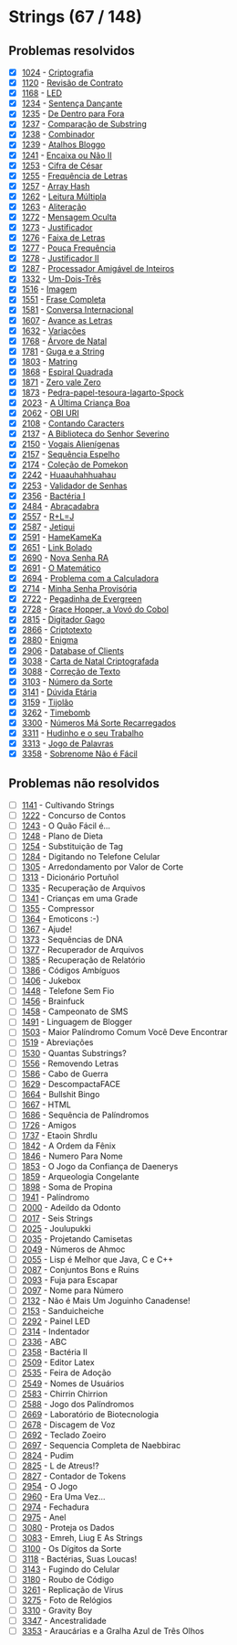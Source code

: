 # Strings (67 / 148)



## Problemas resolvidos

- [x]  [1024](https://www.beecrowd.com.br/judge/pt/problems/view/1024) - [Criptografia](https://github.com/potigol/beecrowd/blob/master/src/1000/1024.poti)
- [x]  [1120](https://www.beecrowd.com.br/judge/pt/problems/view/1120) - [Revisão de Contrato](https://github.com/potigol/beecrowd/blob/master/src/1100/1120.poti)
- [x]  [1168](https://www.beecrowd.com.br/judge/pt/problems/view/1168) - [LED](https://github.com/potigol/beecrowd/blob/master/src/1100/1168.poti)
- [x]  [1234](https://www.beecrowd.com.br/judge/pt/problems/view/1234) - [Sentença Dançante](https://github.com/potigol/beecrowd/blob/master/src/1200/1234.poti)
- [x]  [1235](https://www.beecrowd.com.br/judge/pt/problems/view/1235) - [De Dentro para Fora](https://github.com/potigol/beecrowd/blob/master/src/1200/1235.poti)
- [x]  [1237](https://www.beecrowd.com.br/judge/pt/problems/view/1237) - [Comparação de Substring](https://github.com/potigol/beecrowd/blob/master/src/1200/1237.poti)
- [x]  [1238](https://www.beecrowd.com.br/judge/pt/problems/view/1238) - [Combinador](https://github.com/potigol/beecrowd/blob/master/src/1200/1238.poti)
- [x]  [1239](https://www.beecrowd.com.br/judge/pt/problems/view/1239) - [Atalhos Bloggo](https://github.com/potigol/beecrowd/blob/master/src/1200/1239.poti)
- [x]  [1241](https://www.beecrowd.com.br/judge/pt/problems/view/1241) - [Encaixa ou Não II](https://github.com/potigol/beecrowd/blob/master/src/1200/1241.poti)
- [x]  [1253](https://www.beecrowd.com.br/judge/pt/problems/view/1253) - [Cifra de César](https://github.com/potigol/beecrowd/blob/master/src/1200/1253.poti)
- [x]  [1255](https://www.beecrowd.com.br/judge/pt/problems/view/1255) - [Frequência de Letras](https://github.com/potigol/beecrowd/blob/master/src/1200/1255.poti)
- [x]  [1257](https://www.beecrowd.com.br/judge/pt/problems/view/1257) - [Array Hash](https://github.com/potigol/beecrowd/blob/master/src/1200/1257.poti)
- [x]  [1262](https://www.beecrowd.com.br/judge/pt/problems/view/1262) - [Leitura Múltipla](https://github.com/potigol/beecrowd/blob/master/src/1200/1262.poti)
- [x]  [1263](https://www.beecrowd.com.br/judge/pt/problems/view/1263) - [Aliteração](https://github.com/potigol/beecrowd/blob/master/src/1200/1263.poti)
- [x]  [1272](https://www.beecrowd.com.br/judge/pt/problems/view/1272) - [Mensagem Oculta](https://github.com/potigol/beecrowd/blob/master/src/1200/1272.poti)
- [x]  [1273](https://www.beecrowd.com.br/judge/pt/problems/view/1273) - [Justificador](https://github.com/potigol/beecrowd/blob/master/src/1200/1273.poti)
- [x]  [1276](https://www.beecrowd.com.br/judge/pt/problems/view/1276) - [Faixa de Letras](https://github.com/potigol/beecrowd/blob/master/src/1200/1276.poti)
- [x]  [1277](https://www.beecrowd.com.br/judge/pt/problems/view/1277) - [Pouca Frequência](https://github.com/potigol/beecrowd/blob/master/src/1200/1277.poti)
- [x]  [1278](https://www.beecrowd.com.br/judge/pt/problems/view/1278) - [Justificador II](https://github.com/potigol/beecrowd/blob/master/src/1200/1278.poti)
- [x]  [1287](https://www.beecrowd.com.br/judge/pt/problems/view/1287) - [Processador Amigável de Inteiros](https://github.com/potigol/beecrowd/blob/master/src/1200/1287.poti)
- [x]  [1332](https://www.beecrowd.com.br/judge/pt/problems/view/1332) - [Um-Dois-Três](https://github.com/potigol/beecrowd/blob/master/src/1300/1332.poti)
- [x]  [1516](https://www.beecrowd.com.br/judge/pt/problems/view/1516) - [Imagem](https://github.com/potigol/beecrowd/blob/master/src/1500/1516.poti)
- [x]  [1551](https://www.beecrowd.com.br/judge/pt/problems/view/1551) - [Frase Completa](https://github.com/potigol/beecrowd/blob/master/src/1500/1551.poti)
- [x]  [1581](https://www.beecrowd.com.br/judge/pt/problems/view/1581) - [Conversa Internacional](https://github.com/potigol/beecrowd/blob/master/src/1500/1581.poti)
- [x]  [1607](https://www.beecrowd.com.br/judge/pt/problems/view/1607) - [Avance as Letras](https://github.com/potigol/beecrowd/blob/master/src/1600/1607.poti)
- [x]  [1632](https://www.beecrowd.com.br/judge/pt/problems/view/1632) - [Variações](https://github.com/potigol/beecrowd/blob/master/src/1600/1632.poti)
- [x]  [1768](https://www.beecrowd.com.br/judge/pt/problems/view/1768) - [Árvore de Natal](https://github.com/potigol/beecrowd/blob/master/src/1700/1768.poti)
- [x]  [1781](https://www.beecrowd.com.br/judge/pt/problems/view/1781) - [Guga e a String](https://github.com/potigol/beecrowd/blob/master/src/1700/1781.poti)
- [x]  [1803](https://www.beecrowd.com.br/judge/pt/problems/view/1803) - [Matring](https://github.com/potigol/beecrowd/blob/master/src/1800/1803.poti)
- [x]  [1868](https://www.beecrowd.com.br/judge/pt/problems/view/1868) - [Espiral Quadrada](https://github.com/potigol/beecrowd/blob/master/src/1800/1868.poti)
- [x]  [1871](https://www.beecrowd.com.br/judge/pt/problems/view/1871) - [Zero vale Zero](https://github.com/potigol/beecrowd/blob/master/src/1800/1871.poti)
- [x]  [1873](https://www.beecrowd.com.br/judge/pt/problems/view/1873) - [Pedra-papel-tesoura-lagarto-Spock](https://github.com/potigol/beecrowd/blob/master/src/1800/1873.poti)
- [x]  [2023](https://www.beecrowd.com.br/judge/pt/problems/view/2023) - [A Última Criança Boa](https://github.com/potigol/beecrowd/blob/master/src/2000/2023.poti)
- [x]  [2062](https://www.beecrowd.com.br/judge/pt/problems/view/2062) - [OBI URI](https://github.com/potigol/beecrowd/blob/master/src/2000/2062.poti)
- [x]  [2108](https://www.beecrowd.com.br/judge/pt/problems/view/2108) - [Contando Caracters](https://github.com/potigol/beecrowd/blob/master/src/2100/2108.poti)
- [x]  [2137](https://www.beecrowd.com.br/judge/pt/problems/view/2137) - [A Biblioteca do Senhor Severino](https://github.com/potigol/beecrowd/blob/master/src/2100/2137.poti)
- [x]  [2150](https://www.beecrowd.com.br/judge/pt/problems/view/2150) - [Vogais Alienígenas](https://github.com/potigol/beecrowd/blob/master/src/2100/2150.poti)
- [x]  [2157](https://www.beecrowd.com.br/judge/pt/problems/view/2157) - [Sequência Espelho](https://github.com/potigol/beecrowd/blob/master/src/2100/2157.poti)
- [x]  [2174](https://www.beecrowd.com.br/judge/pt/problems/view/2174) - [Coleção de Pomekon](https://github.com/potigol/beecrowd/blob/master/src/2100/2174.poti)
- [x]  [2242](https://www.beecrowd.com.br/judge/pt/problems/view/2242) - [Huaauhahhuahau](https://github.com/potigol/beecrowd/blob/master/src/2200/2242.poti)
- [x]  [2253](https://www.beecrowd.com.br/judge/pt/problems/view/2253) - [Validador de Senhas](https://github.com/potigol/beecrowd/blob/master/src/2200/2253.poti)
- [x]  [2356](https://www.beecrowd.com.br/judge/pt/problems/view/2356) - [Bactéria I](https://github.com/potigol/beecrowd/blob/master/src/2300/2356.poti)
- [x]  [2484](https://www.beecrowd.com.br/judge/pt/problems/view/2484) - [Abracadabra](https://github.com/potigol/beecrowd/blob/master/src/2400/2484.poti)
- [x]  [2557](https://www.beecrowd.com.br/judge/pt/problems/view/2557) - [R+L=J](https://github.com/potigol/beecrowd/blob/master/src/2500/2557.poti)
- [x]  [2587](https://www.beecrowd.com.br/judge/pt/problems/view/2587) - [Jetiqui](https://github.com/potigol/beecrowd/blob/master/src/2500/2587.poti)
- [x]  [2591](https://www.beecrowd.com.br/judge/pt/problems/view/2591) - [HameKameKa](https://github.com/potigol/beecrowd/blob/master/src/2500/2591.poti)
- [x]  [2651](https://www.beecrowd.com.br/judge/pt/problems/view/2651) - [Link Bolado](https://github.com/potigol/beecrowd/blob/master/src/2600/2651.poti)
- [x]  [2690](https://www.beecrowd.com.br/judge/pt/problems/view/2690) - [Nova Senha RA](https://github.com/potigol/beecrowd/blob/master/src/2600/2690.poti)
- [x]  [2691](https://www.beecrowd.com.br/judge/pt/problems/view/2691) - [O Matemático](https://github.com/potigol/beecrowd/blob/master/src/2600/2691.poti)
- [x]  [2694](https://www.beecrowd.com.br/judge/pt/problems/view/2694) - [Problema com a Calculadora](https://github.com/potigol/beecrowd/blob/master/src/2600/2694.poti)
- [x]  [2714](https://www.beecrowd.com.br/judge/pt/problems/view/2714) - [Minha Senha Provisória](https://github.com/potigol/beecrowd/blob/master/src/2700/2714.poti)
- [x]  [2722](https://www.beecrowd.com.br/judge/pt/problems/view/2722) - [Pegadinha de Evergreen](https://github.com/potigol/beecrowd/blob/master/src/2700/2722.poti)
- [x]  [2728](https://www.beecrowd.com.br/judge/pt/problems/view/2728) - [Grace Hopper, a Vovó do Cobol](https://github.com/potigol/beecrowd/blob/master/src/2700/2728.poti)
- [x]  [2815](https://www.beecrowd.com.br/judge/pt/problems/view/2815) - [Digitador Gago](https://github.com/potigol/beecrowd/blob/master/src/2800/2815.poti)
- [x]  [2866](https://www.beecrowd.com.br/judge/pt/problems/view/2866) - [Criptotexto](https://github.com/potigol/beecrowd/blob/master/src/2800/2866.poti)
- [x]  [2880](https://www.beecrowd.com.br/judge/pt/problems/view/2880) - [Enigma](https://github.com/potigol/beecrowd/blob/master/src/2800/2880.poti)
- [x]  [2906](https://www.beecrowd.com.br/judge/pt/problems/view/2906) - [Database of Clients](https://github.com/potigol/beecrowd/blob/master/src/2900/2906.poti)
- [x]  [3038](https://www.beecrowd.com.br/judge/pt/problems/view/3038) - [Carta de Natal Criptografada](https://github.com/potigol/beecrowd/blob/master/src/3000/3038.poti)
- [x]  [3088](https://www.beecrowd.com.br/judge/pt/problems/view/3088) - [Correção de Texto](https://github.com/potigol/beecrowd/blob/master/src/3000/3088.poti)
- [x]  [3103](https://www.beecrowd.com.br/judge/pt/problems/view/3103) - [Número da Sorte](https://github.com/potigol/beecrowd/blob/master/src/3100/3103.poti)
- [x]  [3141](https://www.beecrowd.com.br/judge/pt/problems/view/3141) - [Dúvida Etária](https://github.com/potigol/beecrowd/blob/master/src/3100/3141.poti)
- [x]  [3159](https://www.beecrowd.com.br/judge/pt/problems/view/3159) - [Tijolão](https://github.com/potigol/beecrowd/blob/master/src/3100/3159.poti)
- [x]  [3262](https://www.beecrowd.com.br/judge/pt/problems/view/3262) - [Timebomb](https://github.com/potigol/beecrowd/blob/master/src/3200/3262.poti)
- [x]  [3300](https://www.beecrowd.com.br/judge/pt/problems/view/3300) - [Números Má Sorte Recarregados](https://github.com/potigol/beecrowd/blob/master/src/3300/3300.poti)
- [x]  [3311](https://www.beecrowd.com.br/judge/pt/problems/view/3311) - [Hudinho e o seu Trabalho](https://github.com/potigol/beecrowd/blob/master/src/3300/3311.poti)
- [x]  [3313](https://www.beecrowd.com.br/judge/pt/problems/view/3313) - [Jogo de Palavras](https://github.com/potigol/beecrowd/blob/master/src/3300/3313.poti)
- [x]  [3358](https://www.beecrowd.com.br/judge/pt/problems/view/3358) - [Sobrenome Não é Fácil](https://github.com/potigol/beecrowd/blob/master/src/3300/3358.poti)

## Problemas não resolvidos

- [ ]  [1141](https://www.beecrowd.com.br/judge/pt/problems/view/1141) - Cultivando Strings
- [ ]  [1222](https://www.beecrowd.com.br/judge/pt/problems/view/1222) - Concurso de Contos
- [ ]  [1243](https://www.beecrowd.com.br/judge/pt/problems/view/1243) - O Quão Fácil é...
- [ ]  [1248](https://www.beecrowd.com.br/judge/pt/problems/view/1248) - Plano de Dieta
- [ ]  [1254](https://www.beecrowd.com.br/judge/pt/problems/view/1254) - Substituição de Tag
- [ ]  [1284](https://www.beecrowd.com.br/judge/pt/problems/view/1284) - Digitando no Telefone Celular
- [ ]  [1305](https://www.beecrowd.com.br/judge/pt/problems/view/1305) - Arredondamento por Valor de Corte
- [ ]  [1313](https://www.beecrowd.com.br/judge/pt/problems/view/1313) - Dicionário Portuñol
- [ ]  [1335](https://www.beecrowd.com.br/judge/pt/problems/view/1335) - Recuperação de Arquivos
- [ ]  [1341](https://www.beecrowd.com.br/judge/pt/problems/view/1341) - Crianças em uma Grade
- [ ]  [1355](https://www.beecrowd.com.br/judge/pt/problems/view/1355) - Compressor
- [ ]  [1364](https://www.beecrowd.com.br/judge/pt/problems/view/1364) - Emoticons :-)
- [ ]  [1367](https://www.beecrowd.com.br/judge/pt/problems/view/1367) - Ajude!
- [ ]  [1373](https://www.beecrowd.com.br/judge/pt/problems/view/1373) - Sequências de DNA
- [ ]  [1377](https://www.beecrowd.com.br/judge/pt/problems/view/1377) - Recuperador de Arquivos
- [ ]  [1385](https://www.beecrowd.com.br/judge/pt/problems/view/1385) - Recuperação de Relatório
- [ ]  [1386](https://www.beecrowd.com.br/judge/pt/problems/view/1386) - Códigos Ambíguos
- [ ]  [1406](https://www.beecrowd.com.br/judge/pt/problems/view/1406) - Jukebox
- [ ]  [1448](https://www.beecrowd.com.br/judge/pt/problems/view/1448) - Telefone Sem Fio
- [ ]  [1456](https://www.beecrowd.com.br/judge/pt/problems/view/1456) - Brainfuck
- [ ]  [1458](https://www.beecrowd.com.br/judge/pt/problems/view/1458) - Campeonato de SMS
- [ ]  [1491](https://www.beecrowd.com.br/judge/pt/problems/view/1491) - Linguagem de Blogger
- [ ]  [1503](https://www.beecrowd.com.br/judge/pt/problems/view/1503) - Maior Palíndromo Comum Você Deve Encontrar
- [ ]  [1519](https://www.beecrowd.com.br/judge/pt/problems/view/1519) - Abreviações
- [ ]  [1530](https://www.beecrowd.com.br/judge/pt/problems/view/1530) - Quantas Substrings?
- [ ]  [1556](https://www.beecrowd.com.br/judge/pt/problems/view/1556) - Removendo Letras
- [ ]  [1586](https://www.beecrowd.com.br/judge/pt/problems/view/1586) - Cabo de Guerra
- [ ]  [1629](https://www.beecrowd.com.br/judge/pt/problems/view/1629) - DescompactaFACE
- [ ]  [1664](https://www.beecrowd.com.br/judge/pt/problems/view/1664) - Bullshit Bingo
- [ ]  [1667](https://www.beecrowd.com.br/judge/pt/problems/view/1667) - HTML
- [ ]  [1686](https://www.beecrowd.com.br/judge/pt/problems/view/1686) - Sequência de Palíndromos
- [ ]  [1726](https://www.beecrowd.com.br/judge/pt/problems/view/1726) - Amigos
- [ ]  [1737](https://www.beecrowd.com.br/judge/pt/problems/view/1737) - Etaoin Shrdlu
- [ ]  [1842](https://www.beecrowd.com.br/judge/pt/problems/view/1842) - A Ordem da Fênix
- [ ]  [1846](https://www.beecrowd.com.br/judge/pt/problems/view/1846) - Numero Para Nome
- [ ]  [1853](https://www.beecrowd.com.br/judge/pt/problems/view/1853) - O Jogo da Confiança de Daenerys
- [ ]  [1859](https://www.beecrowd.com.br/judge/pt/problems/view/1859) - Arqueologia Congelante
- [ ]  [1898](https://www.beecrowd.com.br/judge/pt/problems/view/1898) - Soma de Propina
- [ ]  [1941](https://www.beecrowd.com.br/judge/pt/problems/view/1941) - Palíndromo
- [ ]  [2000](https://www.beecrowd.com.br/judge/pt/problems/view/2000) - Adeildo da Odonto
- [ ]  [2017](https://www.beecrowd.com.br/judge/pt/problems/view/2017) - Seis Strings
- [ ]  [2025](https://www.beecrowd.com.br/judge/pt/problems/view/2025) - Joulupukki
- [ ]  [2035](https://www.beecrowd.com.br/judge/pt/problems/view/2035) - Projetando Camisetas
- [ ]  [2049](https://www.beecrowd.com.br/judge/pt/problems/view/2049) - Números de Ahmoc
- [ ]  [2055](https://www.beecrowd.com.br/judge/pt/problems/view/2055) - Lisp é Melhor que Java, C e C++
- [ ]  [2087](https://www.beecrowd.com.br/judge/pt/problems/view/2087) - Conjuntos Bons e Ruins
- [ ]  [2093](https://www.beecrowd.com.br/judge/pt/problems/view/2093) - Fuja para Escapar
- [ ]  [2097](https://www.beecrowd.com.br/judge/pt/problems/view/2097) - Nome para Número
- [ ]  [2132](https://www.beecrowd.com.br/judge/pt/problems/view/2132) - Não é Mais Um Joguinho Canadense!
- [ ]  [2153](https://www.beecrowd.com.br/judge/pt/problems/view/2153) - Sanduicheiche
- [ ]  [2292](https://www.beecrowd.com.br/judge/pt/problems/view/2292) - Painel LED
- [ ]  [2314](https://www.beecrowd.com.br/judge/pt/problems/view/2314) - Indentador
- [ ]  [2336](https://www.beecrowd.com.br/judge/pt/problems/view/2336) - ABC
- [ ]  [2358](https://www.beecrowd.com.br/judge/pt/problems/view/2358) - Bactéria II
- [ ]  [2509](https://www.beecrowd.com.br/judge/pt/problems/view/2509) - Editor Latex
- [ ]  [2535](https://www.beecrowd.com.br/judge/pt/problems/view/2535) - Feira de Adoção
- [ ]  [2549](https://www.beecrowd.com.br/judge/pt/problems/view/2549) - Nomes de Usuários
- [ ]  [2583](https://www.beecrowd.com.br/judge/pt/problems/view/2583) - Chirrin Chirrion
- [ ]  [2588](https://www.beecrowd.com.br/judge/pt/problems/view/2588) - Jogo dos Palíndromos
- [ ]  [2669](https://www.beecrowd.com.br/judge/pt/problems/view/2669) - Laboratório de Biotecnologia
- [ ]  [2678](https://www.beecrowd.com.br/judge/pt/problems/view/2678) - Discagem de Voz
- [ ]  [2692](https://www.beecrowd.com.br/judge/pt/problems/view/2692) - Teclado Zoeiro
- [ ]  [2697](https://www.beecrowd.com.br/judge/pt/problems/view/2697) - Sequencia Completa de Naebbirac
- [ ]  [2824](https://www.beecrowd.com.br/judge/pt/problems/view/2824) - Pudim
- [ ]  [2825](https://www.beecrowd.com.br/judge/pt/problems/view/2825) - L de Atreus!?
- [ ]  [2827](https://www.beecrowd.com.br/judge/pt/problems/view/2827) - Contador de Tokens
- [ ]  [2954](https://www.beecrowd.com.br/judge/pt/problems/view/2954) - O Jogo
- [ ]  [2960](https://www.beecrowd.com.br/judge/pt/problems/view/2960) - Era Uma Vez…
- [ ]  [2974](https://www.beecrowd.com.br/judge/pt/problems/view/2974) - Fechadura
- [ ]  [2975](https://www.beecrowd.com.br/judge/pt/problems/view/2975) - Anel
- [ ]  [3080](https://www.beecrowd.com.br/judge/pt/problems/view/3080) - Proteja os Dados
- [ ]  [3083](https://www.beecrowd.com.br/judge/pt/problems/view/3083) - Emreh, Liug E As Strings
- [ ]  [3100](https://www.beecrowd.com.br/judge/pt/problems/view/3100) - Os Dígitos da Sorte
- [ ]  [3118](https://www.beecrowd.com.br/judge/pt/problems/view/3118) - Bactérias, Suas Loucas!
- [ ]  [3143](https://www.beecrowd.com.br/judge/pt/problems/view/3143) - Fugindo do Celular
- [ ]  [3180](https://www.beecrowd.com.br/judge/pt/problems/view/3180) - Roubo de Código
- [ ]  [3261](https://www.beecrowd.com.br/judge/pt/problems/view/3261) - Replicação de Vírus
- [ ]  [3275](https://www.beecrowd.com.br/judge/pt/problems/view/3275) - Foto de Relógios
- [ ]  [3310](https://www.beecrowd.com.br/judge/pt/problems/view/3310) - Gravity Boy
- [ ]  [3347](https://www.beecrowd.com.br/judge/pt/problems/view/3347) - Ancestralidade
- [ ]  [3353](https://www.beecrowd.com.br/judge/pt/problems/view/3353) - Araucárias e a Gralha Azul de Três Olhos